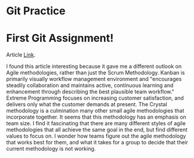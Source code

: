 # Git Practice

# First Git Assignment!
Article [Link]("analyticssteps.com/blogs/7-types-agile-methodologies").

I found this article interesting because it gave me a different outlook on Agile methodologies, rather than just the Scrum Methodology. Kanban is primarily visually workflow management environment and "encourages steadily collaboration and maintains active, continuous learning and enhancement through describing the best plausible team workflow." Extreme Programming focuses on increasing customer satisfaction, and delivers only what the customer demands at present. The Crystal methodology is a culmination many other small agile methodologies that incorporate together. It seems that this methodology has an emphasis on team size. I find it fascinating that there are many different styles of agile methodologies that all achieve the same goal in the end, but find different values to focus on. I wonder how teams figure out the agile methodology that works best for them, and what it takes for a group to decide that their current methodology is not working.